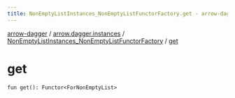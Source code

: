 ```yaml
---
title: NonEmptyListInstances_NonEmptyListFunctorFactory.get - arrow-dagger
---
```


[arrow-dagger](../../index.html) / [arrow.dagger.instances](../index.html) / [NonEmptyListInstances_NonEmptyListFunctorFactory](index.html) / [get](./get.html)

# get

`fun get(): Functor<ForNonEmptyList>`
